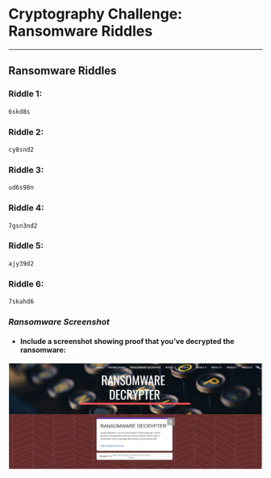 # **Cryptography Challenge: Ransomware Riddles**

-------


## **Ransomware Riddles**

### **Riddle 1:**

    6skd8s



### **Riddle 2:**

    cy8snd2


### **Riddle 3:**

    ud6s98n


### **Riddle 4:**

    7gsn3nd2


### **Riddle 5:**

    ajy39d2


### **Riddle 6:**

    7skahd6


### *Ransomware Screenshot*

- #### **Include a screenshot showing proof that you’ve decrypted the ransomware:**
![](https://github.com/dobyfreejr/Cryptography/blob/ca497646cf8448a974ac2e4f9538105029fd7a20/img/riddle%207.jpg)